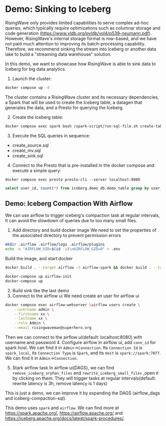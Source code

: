 # Demo: Sinking to Iceberg

RisingWave only provides limited capabilities to serve complex ad-hoc queries, which typically require optimizations such as columnar storage and code generation (https://www.vldb.org/pvldb/vol4/p539-neumann.pdf). However, RisingWave's internal storage format is row-based, and we have not paid much attention to improving its batch-processing capability. Therefore, we recommend sinking the stream into Iceberg or another data lake to build a "streaming data warehouse" solution.

In this demo, we want to showcase how RisingWave is able to sink data to Iceberg for big data analytics.

1. Launch the cluster:

```sh
docker compose up -d
```

The cluster contains a RisingWave cluster and its necessary dependencies, a Spark that will be used to create the Iceberg table, a datagen that generates the data, and a Presto for querying the Iceberg.


2. Create the Iceberg table:

```sh
docker compose exec spark bash /spark-script/run-sql-file.sh create-table
```

3. Execute the SQL queries in sequence:

- create_source.sql
- create_mv.sql
- create_sink.sql

4. Connect to the Presto that is pre-installed in the docker compose and execute a simple query:

```
docker compose exec presto presto-cli --server localhost:8080
```

```sql
select user_id, count(*) from iceberg.demo_db.demo_table group by user_id
```

## Demo: Iceberg Compaction With Airflow

We can use airflow to trigger iceberg's compaction task at regular intervals, It can avoid the slowdown of queries due to too many small files.

1. Add directory and build docker image
We need to set the properties of the associated directory to prevent permission errors
```sh
mkdir .airflow .airflow/logs .airflow/plugins
echo -e "AIRFLOW_UID=$(id -u)\nAIRFLOW_GID=0" > .env
```
Build the image, and start docker
```sh
docker build . --target airflow -t airflow-spark && docker build . --target spark -t spark-air
```
```sh
docker-compose up airflow-init
docker-compose up
```
2. Build sink like the last demo
3. Connect to the airflow ui
We need create an user for airflow ui
```sh
docker compose exec airflow-webserver \airflow users create \
    --username admin \
    --firstname xx \
    --lastname xx \
    --role Admin \
    --email risingwaveman@superhero.org
```
Then we can connect to the airflow ui(default: localhost:8080) with username and password
4. Configure airflow 
In airflow ui, add `conn_id` for spark host. We can find it in `Admin`->`Connection`. Its `Connection Id` is `spark_local`, its `Connection Type` is `Spark`, and its `Host` is `spark://spark:7077`.
We can find it in `Admin`->`Connection`.

5. Stark airflow task
In airflow ui(DAGS), we can find `remove_iceberg_orphan_files` and `rewrite_iceberg_small_files` ,open it by clicking on them. They will trigger tasks at regular intervals(default: rewrite latency is 3h, remove latency is 1 days)

This is just a demo, we can improve it by expanding the DAGS (airflow_dags and iceberg-compaction-sql). 

This demo uses `spark` and `airflow`. We can find more at https://spark.apache.org/, https://airflow.apache.org/ and https://iceberg.apache.org/docs/latest/spark-procedures/.

